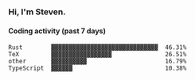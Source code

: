 ### Hi, I'm Steven.

#### Coding activity (past 7 days)
```
Rust        ▓▓▓▓▓▓▓▓▓▓▓▓▓▓▓▓▓▓▓▓▓▓▓▓▓▓▓▓▓▓  46.31%
TeX         ▓▓▓▓▓▓▓▓▓▓▓▓▓▓▓▓▓               26.51%
other       ▓▓▓▓▓▓▓▓▓▓                      16.79%
TypeScript  ▓▓▓▓▓▓                          10.38%
```
